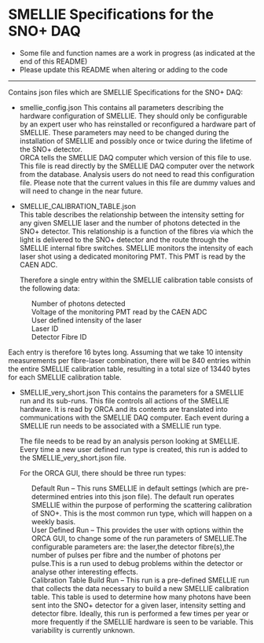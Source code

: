 SMELLIE Specifications for the SNO+ DAQ
=======

* Some file and function names are a work in progress (as indicated at the end of this README)  
* Please update this README when altering or adding to the code  

-------------------------


Contains json files which are SMELLIE Specifications for the SNO+ DAQ:  

* smellie_config.json 
This contains all parameters describing the hardware configuration of SMELLIE. They should only be configurable by an expert user who has reinstalled or reconfigured a hardware part of SMELLIE. These parameters may need to be changed during the installation of SMELLIE and possibly once or twice during the lifetime of the SNO+ detector.   
ORCA tells the SMELLIE DAQ computer which version of this file to use.
This file is read directly by the SMELLIE DAQ computer over the network from the database. 
Analysis users do not need to read this configuration file. 
Please note that the current values in this file are dummy values and will need to change in the near future. 

* SMELLIE_CALIBRATION_TABLE.json   
This table describes the relationship between the intensity setting for any given SMELLIE laser and the number of photons detected in the SNO+ detector. This relationship is a function of the fibres via which the light is delivered to the SNO+ detector and the route through the SMELLIE internal fibre switches. SMELLIE monitors the intensity of each laser shot using a dedicated monitoring PMT. This PMT is read by the CAEN ADC. 

	Therefore a single entry within the SMELLIE calibration table consists of the following data:
	<ul> Number of photons detected</ul> 
	<ul> Voltage of the monitoring PMT read by the CAEN ADC</ul>
	<ul> User defined intensity of the laser </ul>
	<ul> Laser ID </ul>
	<ul> Detector Fibre ID </ul>
Each entry is therefore 16 bytes long. Assuming that we take 10 intensity measurements per fibre-laser combination, there will be 840 entries within the entire SMELLIE calibration table, resulting in a total size of 13440 bytes for each SMELLIE calibration table.

* SMELLIE_very_short.json
This contains the parameters for a SMELLIE run and its sub-runs. This file controls all actions of the SMELLIE hardware. It is read by ORCA and its contents are translated into communications with the SMELLIE DAQ computer. Each event during a SMELLIE run needs to be associated with a SMELLIE run type.

	The file needs to be read by an analysis person looking at SMELLIE. Every time a new user defined run type is created, this run is added to the SMELLIE_very_short.json file. 

	For the ORCA GUI, there should be three run types:
	<ul> Default Run – This runs SMELLIE in default settings (which are pre-determined entries into this json file). The default run operates SMELLIE within the purpose of performing the scattering calibration of SNO+. This is the most common run type, which will happen on a weekly basis.</ul>  
	<ul> User Defined Run – This provides the user with options within the ORCA GUI, to change some of the run parameters of SMELLIE.The configurable parameters are: the laser,the detector fibre(s),the number of pulses per fibre and the number of photons per pulse.This is a run used to debug problems within the detector or analyse other interesting effects. </ul>
	<ul> Calibration Table Build Run – This run is a pre-defined SMELLIE run that collects the data necessary to build a new SMELLIE calibration table. This table is used to determine how many photons have been sent into the SNO+ detector for a given laser, intensity setting and detector fibre. Ideally, this run is performed a few times per year or more frequently if the SMELLIE hardware is seen to be variable. This variability is currently unknown.</ul>  
